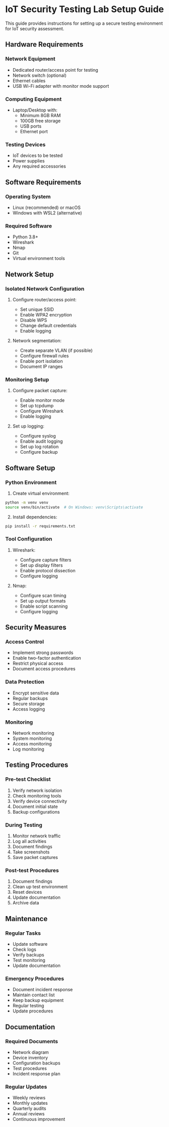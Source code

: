 # IoT Security Testing Lab Setup Guide

This guide provides instructions for setting up a secure testing environment for IoT security assessment.

## Hardware Requirements

### Network Equipment
- Dedicated router/access point for testing
- Network switch (optional)
- Ethernet cables
- USB Wi-Fi adapter with monitor mode support

### Computing Equipment
- Laptop/Desktop with:
  - Minimum 8GB RAM
  - 100GB free storage
  - USB ports
  - Ethernet port

### Testing Devices
- IoT devices to be tested
- Power supplies
- Any required accessories

## Software Requirements

### Operating System
- Linux (recommended) or macOS
- Windows with WSL2 (alternative)

### Required Software
- Python 3.8+
- Wireshark
- Nmap
- Git
- Virtual environment tools

## Network Setup

### Isolated Network Configuration
1. Configure router/access point:
   - Set unique SSID
   - Enable WPA2 encryption
   - Disable WPS
   - Change default credentials
   - Enable logging

2. Network segmentation:
   - Create separate VLAN (if possible)
   - Configure firewall rules
   - Enable port isolation
   - Document IP ranges

### Monitoring Setup
1. Configure packet capture:
   - Enable monitor mode
   - Set up tcpdump
   - Configure Wireshark
   - Enable logging

2. Set up logging:
   - Configure syslog
   - Enable audit logging
   - Set up log rotation
   - Configure backup

## Software Setup

### Python Environment
1. Create virtual environment:
```bash
python -m venv venv
source venv/bin/activate  # On Windows: venv\Scripts\activate
```

2. Install dependencies:
```bash
pip install -r requirements.txt
```

### Tool Configuration
1. Wireshark:
   - Configure capture filters
   - Set up display filters
   - Enable protocol dissection
   - Configure logging

2. Nmap:
   - Configure scan timing
   - Set up output formats
   - Enable script scanning
   - Configure logging

## Security Measures

### Access Control
- Implement strong passwords
- Enable two-factor authentication
- Restrict physical access
- Document access procedures

### Data Protection
- Encrypt sensitive data
- Regular backups
- Secure storage
- Access logging

### Monitoring
- Network monitoring
- System monitoring
- Access monitoring
- Log monitoring

## Testing Procedures

### Pre-test Checklist
1. Verify network isolation
2. Check monitoring tools
3. Verify device connectivity
4. Document initial state
5. Backup configurations

### During Testing
1. Monitor network traffic
2. Log all activities
3. Document findings
4. Take screenshots
5. Save packet captures

### Post-test Procedures
1. Document findings
2. Clean up test environment
3. Reset devices
4. Update documentation
5. Archive data

## Maintenance

### Regular Tasks
- Update software
- Check logs
- Verify backups
- Test monitoring
- Update documentation

### Emergency Procedures
- Document incident response
- Maintain contact list
- Keep backup equipment
- Regular testing
- Update procedures

## Documentation

### Required Documents
- Network diagram
- Device inventory
- Configuration backups
- Test procedures
- Incident response plan

### Regular Updates
- Weekly reviews
- Monthly updates
- Quarterly audits
- Annual reviews
- Continuous improvement 